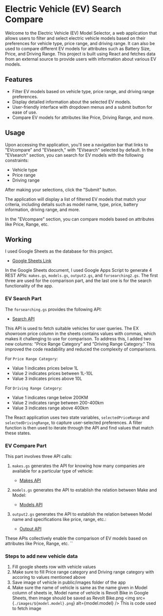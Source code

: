# Electric Vehicle (EV) Search Compare

Welcome to the Electric Vehicle (EV) Model Selector, a web application that allows users to filter and select electric vehicle models based on their preferences for vehicle type, price range, and driving range. It can also be used to compare different EV models for attributes such as Battery Size, Price, and Driving Range. This project is built using React and fetches data from an external source to provide users with information about various EV models.

## Features

- Filter EV models based on vehicle type, price range, and driving range preferences.
- Display detailed information about the selected EV models.
- User-friendly interface with dropdown menus and a submit button for ease of use.
- Compare EV models for attributes like Price, Driving Range, and more.

## Usage

Upon accessing the application, you'll see a navigation bar that links to "EVcompare" and "EVsearch," with "EVsearch" selected by default. In the "EVsearch" section, you can search for EV models with the following constraints:
- Vehicle type
- Price range
- Driving range

After making your selections, click the "Submit" button.

The application will display a list of filtered EV models that match your criteria, including details such as model name, type, price, battery information, driving range, and more.

In the "EVcompare" section, you can compare models based on attributes like Price, Range, etc.

## Working

I used Google Sheets as the database for this project.
- [Google Sheets Link](https://docs.google.com/spreadsheets/d/1M1zOzXs7kiB1BsRRVdlY02Br3-4gnztzsCfsJ3_t2hk/edit#gid=717085733)

In the Google Sheets document, I used Google Apps Script to generate 4 REST APIs: `makes.gs`, `models.gs`, `output2.gs`, and `forsearching2.gs`. The first three are used for the comparison part, and the last one is for the search functionality of the app.

### EV Search Part

The `forsearching.gs` provides the following API:
- [Search API](https://script.google.com/macros/s/AKfycbweHn70wVoTs9yH52R3n0wlbbLKua88Ts8NwIHy-t3fGsGvSEpDWk-zTz8cb2NjXhoF/exec)

This API is used to fetch suitable vehicles for user queries. The EX showroom price column in the sheets contains values with commas, which makes it challenging to use for comparison. To address this, I added two new columns: "Price Range Category" and "Driving Range Category." This improved the code readability and reduced the complexity of comparisons.

For `Price Range Category`:
- Value 1 indicates prices below 1L
- Value 2 indicates prices between 1L-10L
- Value 3 indicates prices above 10L

For `Driving Range Category`:
- Value 1 indicates range below 200KM
- Value 2 indicates range between 200-400km
- Value 3 indicates range above 400km

The React application uses two state variables, `selectedPriceRange` and `selectedDrivingRange`, to capture user-selected preferences. A filter function is then used to iterate through the API and find values that match these states.

### EV Compare Part

This part involves three API calls:

1. `makes.gs` generates the API for knowing how many companies are available for a particular type of vehicle:
   - [Makes API](https://script.googleusercontent.com/macros/echo?user_content_key=EWdng17AQWmoxGDFy0qj6pppVgHQQnCJaoe57yCNLuXFPv6XIJlANjJxAIJEdToAF5CHTYKqGAyKB82eRX9CnK2wv8YbNFlwm5_BxDlH2jW0nuo2oDemN9CCS2h10ox_1xSncGQajx_ryfhECjZEnD7LTDAgcsXj4QWRvWoLP8VrNqmYm0dTDsjivlZr5t-LRyJ_QT7YNmV_R_WFSfPfM4pHwhaJgUo7HfFcMr0Gi2HyAE-HlZfi1A&lib=MS1bqgT8n3LUBMH833Wm9V7qr18IHoUaO)

2. `models.gs` generates the API to establish the relation between Make and Model:
   - [Models API](https://script.googleusercontent.com/macros/echo?user_content_key=1MT4Fl8IHe-K19BYhREOwwnUGPuZFtfPLtxE2NWSkYfDtSNVLD3PJjeVRLWA1jKmjR5zDk5yF4dprOHoVkUSEE6Nk1sVVQpnm5_BxDlH2jW0nuo2oDemN9CCS2h10ox_1xSncGQajx_ryfhECjZEnMui92DJbVC1KUgDXgQmRcLmDCGh8mZ_L_V8lDGsN71zKZDZpIkhA3H_j2HNO9fS4b3O9zFdrYlF0IcAQOdvdJSEgu4uvD2lmQ&lib=MS1bqgT8n3LUBMH833Wm9V7qr18IHoUaO)

3. `output2.gs` generates the API to establish the relation between Model name and specifications like price, range, etc.:
   - [Output API](https://script.googleusercontent.com/a/macros/nitp.ac.in/echo?user_content_key=LTFgZ69JyPOQe1RJWP2J0LaY3y-9rG5gBLqUf8xyiDjbWgbexyJZyHw7ynGGGzJqnFtV2MvQ-KyPE7y8IXpBtpxdhnkiyaRUm5_BxDlH2jW0nuo2oDemN9CCS2h10ox_nRPgeZU6HP9Gk3LAbHB0UyHaYKxUla6AWfbFZwADmYQjwh5IvUdBRNUiXVgZMMcrCbrgryMDhOEpr3lAaS7OHfWjqTT_0MTL68J59YEUUI-7ApwXyHo7hnEuoAshFFrEXMuqa_jo9BU&lib=MS1bqgT8n3LUBMH833Wm9V7qr18IHoUaO)

These APIs collectively enable the comparison of EV models based on attributes like Price, Range, etc.
``


### Steps to add new vehicle data

1. Fill google sheets row with vehicle values
2. Make sure to fill Price range category and Driving range category with accoring to values mentioned above
3. Save image of vehicle in public/images folder of the app 
4. Make sure the name of vehicle is same as the name given in Model column of sheets
   ie, Model name of vehicle is Revolt Bike in Google Sheets, then image should be saved as Revolt Bike.png
           <img src={`./images/${model.model}.png`} alt={model.model} />
            This is code used to fetch image
      
          



